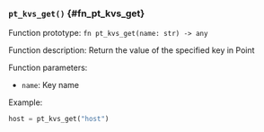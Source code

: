 ### `pt_kvs_get()` {#fn_pt_kvs_get}

Function prototype: `fn pt_kvs_get(name: str) -> any`

Function description: Return the value of the specified key in Point

Function parameters:

- `name`: Key name

Example:

```python
host = pt_kvs_get("host")
```
